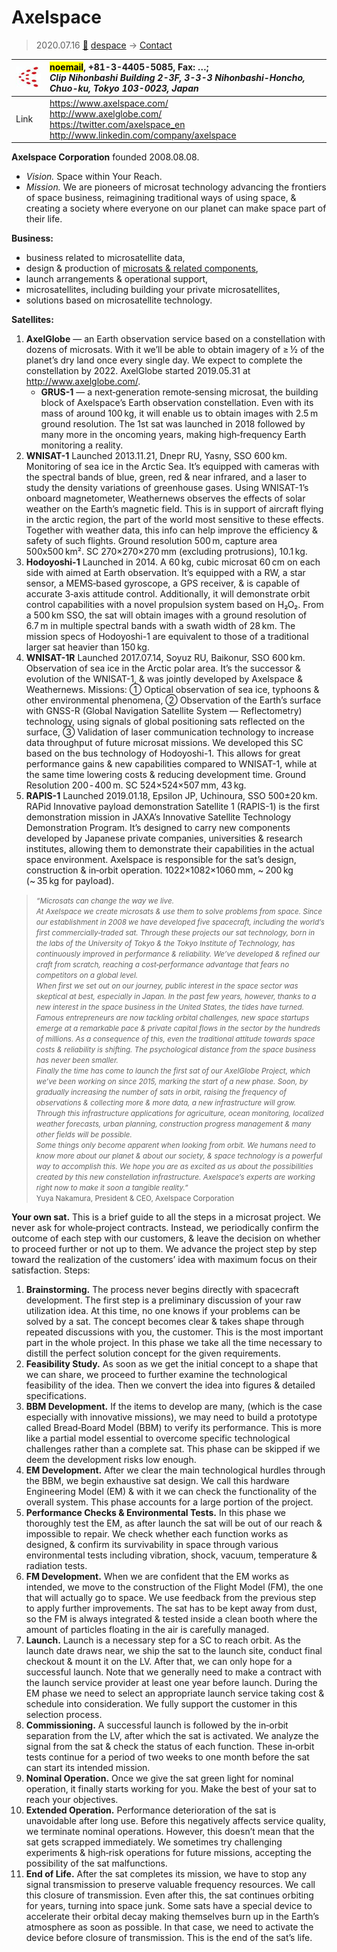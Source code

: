 # Axelspace
> 2020.07.16 [🚀](../index/index.md) [despace](index.md) → [Contact](contact.md)

|[![](f/contact/a/axelspace_logo1_thumb.jpg)](f/contact/a/axelspace_logo1.png)|<mark>noemail</mark>, +81-3-4405-5085, Fax: …;<br> *Clip Nihonbashi Building 2-3F, 3-3-3 Nihonbashi-Honcho, Chuo-ku, Tokyo 103-0023, Japan*|
|:--|:--|
|Link|<https://www.axelspace.com/><br> <http://www.axelglobe.com/><br> <https://twitter.com/axelspace_en><br> <http://www.linkedin.com/company/axelspace>|

**Axelspace Corporation** founded 2008.08.08.

   - *Vision.* Space within Your Reach.
   - *Mission.* We are pioneers of microsat technology advancing the frontiers of space business, reimagining traditional ways of using space, & creating a society where everyone on our planet can make space part of their life.

**Business:**

   - business related to microsatellite data,
   - design & production of [microsats & related components](sc.md),
   - launch arrangements & operational support,
   - microsatellites, including building your private microsatellites,
   - solutions based on microsatellite technology.

**Satellites:**

   1. **AxelGlobe** — an Earth observation service based on a constellation with dozens of microsats. With it we’ll be able to obtain imagery of ≥ ½ of the planet’s dry land once every single day. We expect to complete the constellation by 2022. AxelGlobe started 2019.05.31 at <http://www.axelglobe.com/>.
      - **GRUS-1** — a next‑generation remote‑sensing microsat, the building block of Axelspace’s Earth observation constellation. Even with its mass of around 100 kg, it will enable us to obtain images with 2.5 m ground resolution. The 1st sat was launched in 2018 followed by many more in the oncoming years, making high‑frequency Earth monitoring a reality.
   1. **WNISAT-1** Launched 2013.11.21, Dnepr RU, Yasny, SSO 600 km. Monitoring of sea ice in the Arctic Sea. It’s equipped with cameras with the spectral bands of blue, green, red & near infrared, and a laser to study the density variations of greenhouse gases. Using WNISAT-1’s onboard magnetometer, Weathernews observes the effects of solar weather on the Earth’s magnetic field. This is in support of aircraft flying in the arctic region, the part of the world most sensitive to these effects. Together with weather data, this info can help improve the efficiency & safety of such flights. Ground resolution 500 m, capture area 500x500 km². SC 270×270×270 mm (excluding protrusions), 10.1 kg.
   1. **Hodoyoshi-1** Launched in 2014. A 60 kg, cubic microsat 60 cm on each side with aimed at Earth observation. It’s equipped with a RW, a star sensor, a MEMS‑based gyroscope, a GPS receiver, & is capable of accurate 3‑axis attitude control. Additionally, it will demonstrate orbit control capabilities with a novel propulsion system based on H₂O₂. From a 500 km SSO, the sat will obtain images with a ground resolution of 6.7 m in multiple spectral bands with a swath width of 28 km. The mission specs of Hodoyoshi-1 are equivalent to those of a traditional larger sat heavier than 150 kg.
   1. **WNISAT-1R** Launched 2017.07.14, Soyuz RU, Baikonur, SSO 600 km. Observation of sea ice in the Arctic polar area. It’s the successor & evolution of the WNISAT-1, & was jointly developed by Axelspace & Weathernews. Missions: ➀ Optical observation of sea ice, typhoons & other environmental phenomena, ➁ Observation of the Earth’s surface with GNSS-R (Global Navigation Satellite System — Reflectometry) technology, using signals of global positioning sats reflected on the surface, ➂ Validation of laser communication technology to increase data throughput of future microsat missions. We developed this SC based on the bus technology of Hodoyoshi-1. This allows for great performance gains & new capabilities compared to WNISAT-1, while at the same time lowering costs & reducing development time. Ground Resolution 200 ‑ 400 m. SC 524×524×507 mm, 43 kg.
   1. **RAPIS-1** Launched 2019.01.18, Epsilon JP, Uchinoura, SSO 500±20 km. RAPid Innovative payload demonstration Satellite 1 (RAPIS-1) is the first demonstration mission in JAXA’s Innovative Satellite Technology Demonstration Program. It’s designed to carry new components developed by Japanese private companies, universities & research institutes, allowing them to demonstrate their capabilities in the actual space environment. Axelspace is responsible for the sat’s design, construction & in‑orbit operation. 1022×1082×1060 mm, ~ 200 kg (~ 35 kg for payload).

<p style="page-break-after:always"> </p>

> <small>*“Microsats can change the way we live.<br> At Axelspace we create microsats & use them to solve problems from space. Since our establishment in 2008 we have developed five spacecraft, including the world’s first commercially‑traded sat. Through these projects our sat technology, born in the labs of the University of Tokyo & the Tokyo Institute of Technology, has continuously improved in performance & reliability. We’ve developed & refined our craft from scratch, reaching a cost‑performance advantage that fears no competitors on a global level.<br> When first we set out on our journey, public interest in the space sector was skeptical at best, especially in Japan. In the past few years, however, thanks to a new interest in the space business in the United States, the tides have turned. Famous entrepreneurs are now tackling orbital challenges, new space startups emerge at a remarkable pace & private capital flows in the sector by the hundreds of millions. As a consequence of this, even the traditional attitude towards space costs & reliability is shifting. The psychological distance from the space business has never been smaller.<br> Finally the time has come to launch the first sat of our AxelGlobe Project, which we’ve been working on since 2015, marking the start of a new phase. Soon, by gradually increasing the number of sats in orbit, raising the frequency of observations & collecting more & more data, a new infrastructure will grow. Through this infrastructure applications for agriculture, ocean monitoring, localized weather forecasts, urban planning, construction progress management & many other fields will be possible.<br> Some things only become apparent when looking from orbit. We humans need to know more about our planet & about our society, & space technology is a powerful way to accomplish this. We hope you are as excited as us about the possibilities created by this new constellation infrastructure. Axelspace’s experts are working right now to make it soon a tangible reality.”*<br> Yuya Nakamura, President & CEO, Axelspace Corporation</small>

**Your own sat.** This is a brief guide to all the steps in a microsat project. We never ask for whole‑project contracts. Instead, we periodically confirm the outcome of each step with our customers, & leave the decision on whether to proceed further or not up to them. We advance the project step by step toward the realization of the customers’ idea with maximum focus on their satisfaction. Steps:

   1. **Brainstorming.** The process never begins directly with spacecraft development. The first step is a preliminary discussion of your raw utilization idea. At this time, no one knows if your problems can be solved by a sat. The concept becomes clear & takes shape through repeated discussions with you, the customer. This is the most important part in the whole project. In this phase we take all the time necessary to distill the perfect solution concept for the given requirements.
   1. **Feasibility Study.** As soon as we get the initial concept to a shape that we can share, we proceed to further examine the technological feasibility of the idea. Then we convert the idea into figures & detailed specifications.
   1. **BBM Development.** If the items to develop are many, (which is the case especially with innovative missions), we may need to build a prototype called Bread‑Board Model (BBM) to verify its performance. This is more like a partial model essential to overcome specific technological challenges rather than a complete sat. This phase can be skipped if we deem the development risks low enough.
   1. **EM Development.** After we clear the main technological hurdles through the BBM, we begin exhaustive sat design. We call this hardware Engineering Model (EM) & with it we can check the functionality of the overall system. This phase accounts for a large portion of the project.
   1. **Performance Checks & Environmental Tests.** In this phase we thoroughly test the EM, as after launch the sat will be out of our reach & impossible to repair. We check whether each function works as designed, & confirm its survivability in space through various environmental tests including vibration, shock, vacuum, temperature & radiation tests.
   1. **FM Development.** When we are confident that the EM works as intended, we move to the construction of the Flight Model (FM), the one that will actually go to space. We use feedback from the previous step to apply further improvements. The sat has to be kept away from dust, so the FM is always integrated & tested inside a clean booth where the amount of particles floating in the air is carefully managed.
   1. **Launch.** Launch is a necessary step for a SC to reach orbit. As the launch date draws near, we ship the sat to the launch site, conduct final checkout & mount it on the LV. After that, we can only hope for a successful launch. Note that we generally need to make a contract with the launch service provider at least one year before launch. During the EM phase we need to select an appropriate launch service taking cost & schedule into consideration. We fully support the customer in this selection process.
   1. **Commissioning.** A successful launch is followed by the in‑orbit separation from the LV, after which the sat is activated. We analyze the signal from the sat & check the status of each function. These in‑orbit tests continue for a period of two weeks to one month before the sat can start its intended mission.
   1. **Nominal Operation.** Once we give the sat green light for nominal operation, it finally starts working for you. Make the best of your sat to reach your objectives.
   1. **Extended Operation.** Performance deterioration of the sat is unavoidable after long use. Before this negatively affects service quality, we terminate nominal operations. However, this doesn’t mean that the sat gets scrapped immediately. We sometimes try challenging experiments & high‑risk operations for future missions, accepting the possibility of the sat malfunctions.
   1. **End of Life.** After the sat completes its mission, we have to stop any signal transmission to preserve valuable frequency resources. We call this closure of transmission. Even after this, the sat continues orbiting for years, turning into space junk. Some sats have a special device to accelerate their orbital decay making themselves burn up in the Earth’s atmosphere as soon as possible. In that case, we need to activate the device before closure of transmission. This is the end of the sat’s life.

